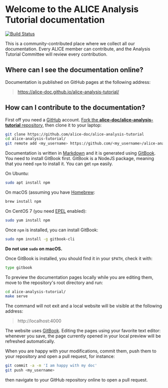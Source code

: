 Welcome to the ALICE Analysis Tutorial documentation
====================================================

[![Build Status](https://github.com/alice-doc/alice-analysis-tutorial/workflows/Build%20and%20Deploy/badge.svg
)](https://github.com/alice-doc/alice-analysis-tutorial/actions)

This is a community-contributed place where we collect all our documentation. Every ALICE member can
contribute, and the Analysis Tutorial Committee will review every contribution.


## Where can I see the documentation online?

Documentation is published on GitHub pages at the following address:

> https://alice-doc.github.io/alice-analysis-tutorial/


## How can I contribute to the documentation?

First off you need a [GitHub](https://github.com) account. [Fork the
**alice-doc/alice-analysis-tutorial** repository](https://github.com/alice-doc/alice-analysis-tutorial/fork), then clone it to your
laptop:

```bash
git clone https://github.com/alice-doc/alice-analysis-tutorial
cd alice-analysis-tutorial/
git remote add <my_username> https://github.com/<my_username>/alice-analysis-tutorial
```

Documentation is written in [Markdown](https://daringfireball.net/projects/markdown/syntax) and it
is generated using [GitBook](https://www.gitbook.com/). You need to install GitBook first. GitBook
is a NodeJS package, meaning that you need `npm` to install it. You can get `npm` easily.

On Ubuntu:

```bash
sudo apt install npm
```

On macOS (assuming you have [Homebrew](https://brew.sh/):

```bash
brew install npm
```

On CentOS 7 (you need [EPEL](https://fedoraproject.org/wiki/EPEL) enabled):

```bash
sudo yum install npm
```

Once `npm` is installed, you can install GitBook:

```bash
sudo npm install -g gitbook-cli
```

**Do not use `sudo` on macOS.**

Once GitBook is installed, you should find it in your `$PATH`, check it with:

```bash
type gitbook
```

To preview the documentation pages locally while you are editing them, move to the repository's root
directory and run:

```bash
cd alice-analysis-tutorial/
make serve
```

The command will not exit and a local website will be visible at the following address:

> http://localhost:4000

The website uses [GitBook](https://www.gitbook.com/). Editing the pages using your favorite text
editor: whenever you save, the page currently opened in your local preview will be refreshed
automatically.

When you are happy with your modifications, commit them, push them to your repository and open a
pull request, for instance:

```bash
git commit -a -m 'I am happy with my doc'
git push <my_username>
```

then navigate to your GitHub repository online to open a pull request.
